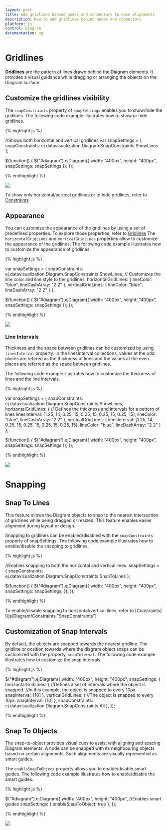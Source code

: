 ```yaml
---
layout: post
title: Add gridlines behind nodes and connectors to ease alignments
description: How to add gridlines behind nodes and connectors
platform: js
control: Diagram
documentation: ug
---
```


# Gridlines

**Gridlines** are the pattern of lines drawn behind the Diagram elements. It provides a visual guidance while dragging or arranging the objects on the Diagram surface.

## Customize the gridlines visibility

The `snapConstraints` property of `snapSettings` enables you to show/hide the gridlines. The following code example illustrates how to show or hide gridlines.

{% highlight js %}

//Shows both horizontal and vertical gridlines
var snapSettings = {
    snapConstraints: ej.datavisualization.Diagram.SnapConstraints.ShowLines
};

$(function() {
    $("#diagram").ejDiagram({
        width: "400px",
        height: "400px",
        snapSettings: snapSettings
    });
});

{% endhighlight %}

![]("/js/Diagram/Gridlines_images/Gridlines_img1.png")

To show only horizontal/vertical gridlines or to hide gridlines, refer to [Constraints](/js/Diagram/Constraints "snapConstraints")

## Appearance

You can customize the appearance of the gridlines by using a set of predefined properties. To explore those properties,  refer to [Gridlines](/js/api/diagram "snapSettings:horizontalGridLines")
The `horizontalGridLines` and `verticalGridLines` properties allow to customize the appearance of the gridlines. The following code example illustrates how to customize the appearance of gridlines.

{% highlight js %}

var snapSettings = {
    snapConstraints: ej.datavisualization.Diagram.SnapConstraints.ShowLines,
    // Customizes the line color and line style to the gridlines.
    horizontalGridLines: {
        lineColor: "blue",
        lineDashArray: "2  2"
    },
    verticalGridLines: {
        lineColor: "blue",
        lineDashArray: "2  2"
    }
};

$(function() {
    $("#diagram").ejDiagram({
        width: "400px",
        height: "400px",
        snapSettings: snapSettings
    });
});

{% endhighlight %}

![]("/js/Diagram/Gridlines_images/Gridlines_img4.png")

### Line Intervals

Thickness and the space between gridlines can be customized by using `linesInterval` property. In the linesInterval collections, values at the odd places are refered as the thickness of lines and the values at the even places are referred as the space between gridlines.

The following code example illustrates how to customize the thickness of lines and the line intervals.

{% highlight js %}

var snapSettings = {
    snapConstraints: ej.datavisualization.Diagram.SnapConstraints.ShowLines,
    horizontalGridLines: {
        // Defines the thickness and intervals for a pattern of lines
        linesInterval: [1.25, 14, 0.25, 15, 0.25, 15, 0.25, 15, 0.25, 15],
        lineColor: "blue",
        lineDashArray: "2  2"
    },
    verticalGridLines: {
        linesInterval: [1.25, 14, 0.25, 15, 0.25, 15, 0.25, 15, 0.25, 15],
        lineColor: "blue",
        lineDashArray: "2  2"
    }
};

$(function() {
    $("#diagram").ejDiagram({
        width: "400px",
        height: "400px",
        snapSettings: snapSettings
    });
});

{% endhighlight %}

![]("/js/Diagram/Gridlines_images/Gridlines_img2.png")

# Snapping

## Snap To Lines

This feature allows the Diagram objects to snap to the nearest intersection of gridlines while being dragged or resized. This feature enables easier alignment during layout or design.

Snapping to gridlines can be enabled/disabled with the `snapConstraints` property of snapSettings. The following code example illustrates how to enable/disable the snapping to gridlines.

{% highlight js %}

//Enables snapping to both the horizontal and vertical lines.
snapSettings = {
    snapConstraints: ej.datavisualization.Diagram.SnapConstraints.SnapToLines
};

$(function() {
    $("#diagram").ejDiagram({
        width: "400px",
        height: "400px",
        snapSettings: snapSettings,
    });
});

{% endhighlight %}

To enable/disable snapping to horizontal/vertical lines, refer to [Constraints] [/js/Diagram/Constraints "SnapConstraints"]

## Customization of Snap Intervals    

By default, the objects are snapped towards the nearest gridline. The gridline or position towards where the diagram object snaps can be customized with the property, `snapInterval`. The following code example illustrates how to customize the snap intervals.

{% highlight js %}

$("#diagram").ejDiagram({
    width: "400px",
    height: "400px",
    snapSettings: {
        horizontalGridLines: {
            //Defines a set of intervals where the object is snapped. 
            //In this example, the object is snapped to every 10px.
            snapInterval: [10]
        },
        verticalGridLines: {
            //The object is snapped to every 10px.
            snapInterval: [10]
        },
        snapConstraints: ej.datavisualization.Diagram.SnapConstraints.All
    },
});

{% endhighlight %}

## Snap To Objects

The snap-to-object provides visual cues to assist with aligning and spacing Diagram elements. A node can be snapped with its neighbouring objects based on certain alignments. Such alignments are visually represented as smart guides. 

The `enableSnapToObject` property allows you to enable/disable smart guides. The following code example illustrates how to enable/disable the smart guides.

{% highlight js %}

$("#diagram").ejDiagram({
    width: "400px",
    height: "400px",
    //Enables smart guides
    snapSettings: {
        enableSnapToObject: true
    },
});

{% endhighlight %}

![]("/js/Diagram/Gridlines_images/Gridlines_img4.png")

